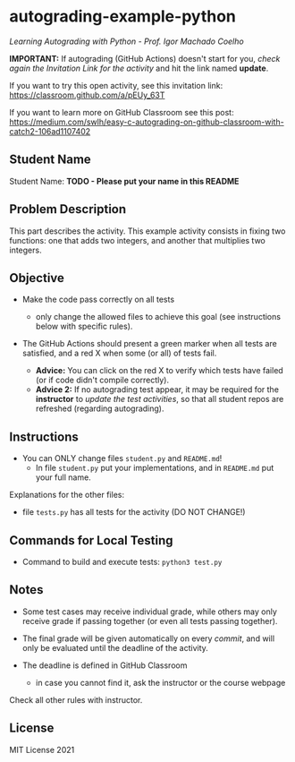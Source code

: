 # autograding-example-python

*Learning Autograding with Python - Prof. Igor Machado Coelho*

**IMPORTANT:** If autograding (GitHub Actions) doesn't start for you, *check again the Invitation Link for
the activity* and hit the link named **update**.

If you want to try this open activity, see this invitation link: https://classroom.github.com/a/pEUy_63T

If you want to learn more on GitHub Classroom see this post:  https://medium.com/swlh/easy-c-autograding-on-github-classroom-with-catch2-106ad1107402


## Student Name

Student Name: **TODO - Please put your name in this README**

## Problem Description

This part describes the activity. This example activity consists in fixing two functions: one that adds two integers, and another that multiplies two integers.

## Objective

- Make the code pass correctly on all tests
   * only change the allowed files to achieve this goal (see instructions below with specific rules).

- The GitHub Actions should present a green marker when all tests are satisfied, and a red X when some (or all) of tests fail. 
    * **Advice:** You can click on the red X to verify which tests have failed (or if code didn't compile correctly).
    * **Advice 2:** If no autograding test appear, it may be required for the **instructor** to *update the test activities*, so that all student repos are refreshed (regarding autograding).

## Instructions

- You can ONLY change files `student.py` and `README.md`!
   * In file `student.py` put your implementations, and in `README.md` put your full name.

Explanations for the other files:

- file `tests.py` has all tests for the activity (DO NOT CHANGE!)

## Commands for Local Testing

- Command to build and execute tests: `python3 test.py`

## Notes

- Some test cases may receive individual grade, while others may only receive grade if passing together (or even all tests passing together).

- The final grade will be given automatically on every *commit*, and will only be evaluated until the deadline of the activity.

- The deadline is defined in GitHub Classroom
   * in case you cannot find it, ask the instructor or the course webpage

Check all other rules with instructor.

## License

MIT License 2021
